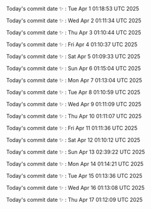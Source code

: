 Today's commit date ✨ : Tue Apr 1 01:18:53 UTC 2025 

Today's commit date ✨ : Wed Apr 2 01:11:34 UTC 2025 

Today's commit date ✨ : Thu Apr 3 01:10:44 UTC 2025 

Today's commit date ✨ : Fri Apr 4 01:10:37 UTC 2025 

Today's commit date ✨ : Sat Apr 5 01:09:33 UTC 2025 

Today's commit date ✨ : Sun Apr 6 01:15:04 UTC 2025 

Today's commit date ✨ : Mon Apr 7 01:13:04 UTC 2025 

Today's commit date ✨ : Tue Apr 8 01:10:59 UTC 2025 

Today's commit date ✨ : Wed Apr 9 01:11:09 UTC 2025 

Today's commit date ✨ : Thu Apr 10 01:11:07 UTC 2025 

Today's commit date ✨ : Fri Apr 11 01:11:36 UTC 2025 

Today's commit date ✨ : Sat Apr 12 01:10:12 UTC 2025 

Today's commit date ✨ : Sun Apr 13 02:39:22 UTC 2025 

Today's commit date ✨ : Mon Apr 14 01:14:21 UTC 2025 

Today's commit date ✨ : Tue Apr 15 01:13:36 UTC 2025 

Today's commit date ✨ : Wed Apr 16 01:13:08 UTC 2025 

Today's commit date ✨ : Thu Apr 17 01:12:09 UTC 2025 

